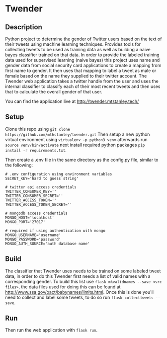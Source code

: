 Twender
=======

Description
-----------
Python project to determine the gender of Twitter users based on the text of their 
tweets using machine learning techniques. Provides tools for collecting tweets to 
be used as training data as well as building a naive bayes classifier trained on 
that data. In order to provide the labeled training data used for supervised learning 
(naive bayes) this project uses name and gender data from social security card 
applications to create a mapping from first name to gender. It then uses that mapping to
label a tweet as male or female based on the name they supplied to their twitter account.
The Twender web application takes a twitter handle from the user and uses the internal
classifier to classify each of their most recent tweets and then uses that to calculate 
the overall gender of that user.

You can find the application live at <http://twender.mtstanley.tech/>

Setup
-----
Clone this repo using `git clone https://github.com/mthstanley/twender.git`
Then setup a new python virtual environment using `virtualenv -p python3 venv`
afterwards run `source venv/bin/activate` next install required python packages 
`pip install -r requirements.txt`. 

Then create a .env file in the same directory as the config.py file, similar to the following:

```
# .env configuration using environment variables
SECRET_KEY='hard to guess string'

# twitter api access credentials
TWITTER_CONSUMER_KEY=''
TWITTER_CONSUMER_SECRET=''
TWITTER_ACCESS_TOKEN=''
TWITTER_ACCESS_TOKEN_SECRET=''

# mongodb access credentials
MONGO_HOST='localhost'
MONGO_PORT='27017'

# required if using authentication with mongo
MONGO_USERNAME='username'
MONGO_PASSWORD='password'
MONGO_AUTH_SOURCE='auth database name'
```

Build
-----
The classifier that Twender uses needs to be trained on some labeled tweet data, in 
order to do this Twender first needs a list of valid names with a corresponding gender.
To build this list use `flask mkvalidnames --save <src files>`, the data files used for doing 
this can be found at <http://www.ssa.gov/oact/babynames/limits.html>. Once this is done you'll
need to collect and label some tweets, to do so run `flask collecttweets --save`.

Run
---
Then run the web application with `flask run`.

